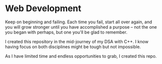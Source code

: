 # Web Development

Keep on beginning and failing. Each time you fail, start all over again, and you will grow stronger until you have accomplished a purpose – not the one you began with perhaps, but one you'll be glad to remember.

I created this repository in the mid-journey of my DSA with C++. I know having focus on both disciplines might be tough but not impossible.

As I have limited time and endless opportunities to grab, I created this repo.
